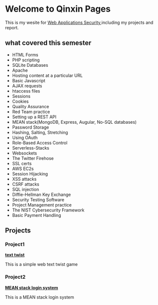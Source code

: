 # Welcome to Qinxin Pages

This is my wesite for [Web Applications Security](http://websec.prof.ninja/),including my projects and report. 
## what covered this semester
- HTML Forms
- PHP scripting
- SQLite Databases
- Apache
- Hosting content at a particular URL
- Basic Javascript
- AJAX requests
- htaccess files
- Sessions
- Cookies
- Quality Assurance
- Red Team practice
- Setting up a REST API
- MEAN stack(MongoDB, Express, Augular, No-SQL databases)
- Password Storage
- Hashing, Salting, Stretching
- Using OAuth
- Role-Based Access Control
- Serverless-Stacks
- Websockets
- The Twitter Firehose
- SSL certs
- AWS EC2s
- Session Hijacking
- XSS attacks
- CSRF attacks
- SQL injection
- Diffie-Hellman Key Exchange
- Security Testing Software
- Project Management practice
- The NIST Cybersecurity Framework
- Basic Payment Handling


## Projects
### Project1
[**text twist**](https://qxzhang1994.github.io/text-twist/)

This is a simple web text twist game


### Project2 
[**MEAN stack login system**](https://qxzhang1994.github.io/loginSystem/)

This is a MEAN stack login system 

